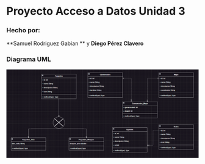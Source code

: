 # Proyecto Acceso a Datos Unidad 3

### Hecho por:
**Samuel Rodriguez Gabian ** y **Diego Pérez Clavero**

### Diagrama UML

![Diagrama](Diagrama.PNG)